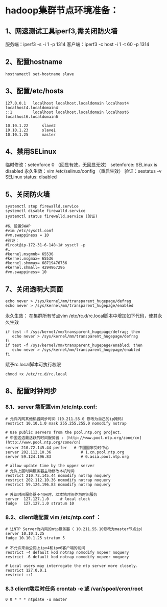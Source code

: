 # hadoop集群节点环境准备：

## 1、网速测试工具iperf3,需关闭防火墙
  服务端：iperf3 -s -i 1 -p 1314
  客户端：iperf3 -c host -i 1 -t 60 -p 1314
## 2、配置hostname
```
hostnamectl set-hostname slave
```
## 3、配置/etc/hosts
```
127.0.0.1   localhost localhost.localdomain localhost4 localhost4.localdomain4
::1         localhost localhost.localdomain localhost6 localhost6.localdomain6

10.10.1.22      slave2
10.10.1.23      slave1
10.10.1.25      master
```
## 4、禁用SELinux
临时修改：setenforce 0 （回显有效，无回显无效）
setenforce: SELinux is disabled
永久生效：vim /etc/selinux/config （重启生效）
验证：sestatus -v
SELinux status:                 disabled
## 5、关闭防火墙
```
systemctl stop firewalld.service
systemctl disable firewalld.service
systemctl status firewalld.service (验证)
```
```
#6、设置SWAP
#vim /etc/sysctl.conf
#vm.swappiness = 10
#验证：
#[root@ip-172-31-6-148~]# sysctl -p
#…
#kernel.msgmnb= 65536
#kernel.msgmax= 65536
#kernel.shmmax= 68719476736
#kernel.shmall= 4294967296
#vm.swappiness= 10
```
## 7、关闭透明大页面
```
echo never > /sys/kernel/mm/transparent_hugepage/defrag 
echo never > /sys/kernel/mm/transparent_hugepage/enabled
```
永久生效：
在集群所有节点vim /etc/rc.d/rc.local脚本中增加如下代码，使其永久生效
```
if test -f /sys/kernel/mm/transparent_hugepage/defrag; then
   echo never > /sys/kernel/mm/transparent_hugepage/defrag
fi
if test -f /sys/kernel/mm/transparent_hugepage/enabled; then
   echo never > /sys/kernel/mm/transparent_hugepage/enabled
fi
```
赋予rc.local脚本可执行权限
```
chmod +x /etc/rc.d/rc.local
```
## 8、配置时钟同步
### 8.1、server 端配置vim /etc/ntp.conf:
```
# 允许内网其他机器同步时间（10.211.55.0 修改为自己的ip掩码）
restrict 10.10.1.0 mask 255.255.255.0 nomodify notrap
 
# Use public servers from the pool.ntp.org project.
# 中国这边最活跃的时间服务器 : [http://www.pool.ntp.org/zone/cn](http://www.pool.ntp.org/zone/cn)
server 210.72.145.44 perfer   # 中国国家受时中心
server 202.112.10.36             # 1.cn.pool.ntp.org
server 59.124.196.83             # 0.asia.pool.ntp.org
   
# allow update time by the upper server 
# 允许上层时间服务器主动修改本机时间
restrict 210.72.145.44 nomodify notrap noquery
restrict 202.112.10.36 nomodify notrap noquery
restrict 59.124.196.83 nomodify notrap noquery
 
# 外部时间服务器不可用时，以本地时间作为时间服务
server  127.127.1.0     # local clock
fudge   127.127.1.0 stratum 10
```
### 8.2、client端配置 vim /etc/ntp.conf ：
```
# 让NTP Server为内网的ntp服务器（ 10.211.55.10修改为master节点ip）
server 10.10.1.25
fudge 10.10.1.25 stratum 5
 
# 不允许来自公网上ipv4和ipv6客户端的访问
restrict -4 default kod notrap nomodify nopeer noquery 
restrict -6 default kod notrap nomodify nopeer noquery
 
# Local users may interrogate the ntp server more closely.
restrict 127.0.0.1
restrict ::1
```
### 8.3 client端定时任务 crontab -e 或 /var/spool/cron/root
```
0 0 * * * ntpdate -u master
```


